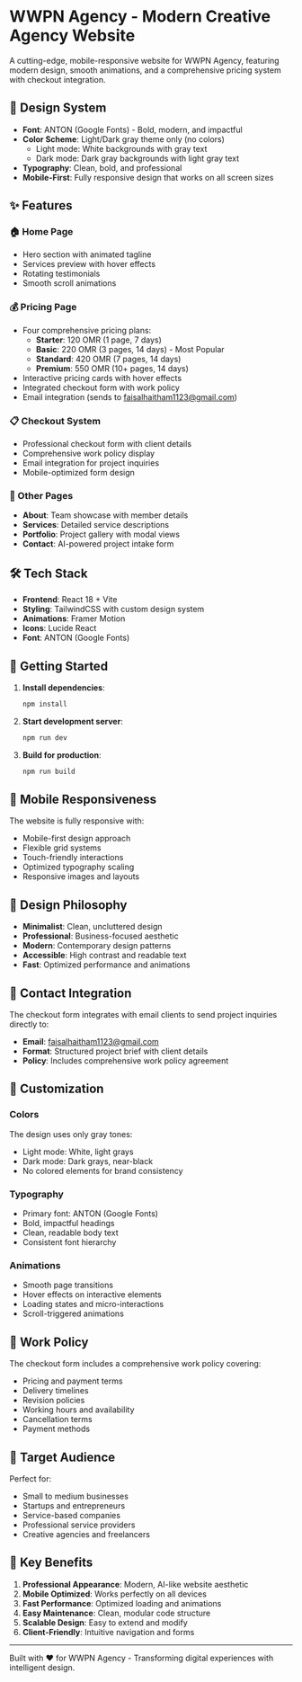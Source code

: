 # WWPN Agency - Modern Creative Agency Website

A cutting-edge, mobile-responsive website for WWPN Agency, featuring modern design, smooth animations, and a comprehensive pricing system with checkout integration.

## 🎨 Design System

- **Font**: ANTON (Google Fonts) - Bold, modern, and impactful
- **Color Scheme**: Light/Dark gray theme only (no colors)
  - Light mode: White backgrounds with gray text
  - Dark mode: Dark gray backgrounds with light gray text
- **Typography**: Clean, bold, and professional
- **Mobile-First**: Fully responsive design that works on all screen sizes

## ✨ Features

### 🏠 Home Page
- Hero section with animated tagline
- Services preview with hover effects
- Rotating testimonials
- Smooth scroll animations

### 💰 Pricing Page
- Four comprehensive pricing plans:
  - **Starter**: 120 OMR (1 page, 7 days)
  - **Basic**: 220 OMR (3 pages, 14 days) - Most Popular
  - **Standard**: 420 OMR (7 pages, 14 days)
  - **Premium**: 550 OMR (10+ pages, 14 days)
- Interactive pricing cards with hover effects
- Integrated checkout form with work policy
- Email integration (sends to faisalhaitham1123@gmail.com)

### 📋 Checkout System
- Professional checkout form with client details
- Comprehensive work policy display
- Email integration for project inquiries
- Mobile-optimized form design

### 🎯 Other Pages
- **About**: Team showcase with member details
- **Services**: Detailed service descriptions
- **Portfolio**: Project gallery with modal views
- **Contact**: AI-powered project intake form

## 🛠 Tech Stack

- **Frontend**: React 18 + Vite
- **Styling**: TailwindCSS with custom design system
- **Animations**: Framer Motion
- **Icons**: Lucide React
- **Font**: ANTON (Google Fonts)

## 🚀 Getting Started

1. **Install dependencies**:
   ```bash
   npm install
   ```

2. **Start development server**:
   ```bash
   npm run dev
   ```

3. **Build for production**:
   ```bash
   npm run build
   ```

## 📱 Mobile Responsiveness

The website is fully responsive with:
- Mobile-first design approach
- Flexible grid systems
- Touch-friendly interactions
- Optimized typography scaling
- Responsive images and layouts

## 🎨 Design Philosophy

- **Minimalist**: Clean, uncluttered design
- **Professional**: Business-focused aesthetic
- **Modern**: Contemporary design patterns
- **Accessible**: High contrast and readable text
- **Fast**: Optimized performance and animations

## 📧 Contact Integration

The checkout form integrates with email clients to send project inquiries directly to:
- **Email**: faisalhaitham1123@gmail.com
- **Format**: Structured project brief with client details
- **Policy**: Includes comprehensive work policy agreement

## 🔧 Customization

### Colors
The design uses only gray tones:
- Light mode: White, light grays
- Dark mode: Dark grays, near-black
- No colored elements for brand consistency

### Typography
- Primary font: ANTON (Google Fonts)
- Bold, impactful headings
- Clean, readable body text
- Consistent font hierarchy

### Animations
- Smooth page transitions
- Hover effects on interactive elements
- Loading states and micro-interactions
- Scroll-triggered animations

## 📄 Work Policy

The checkout form includes a comprehensive work policy covering:
- Pricing and payment terms
- Delivery timelines
- Revision policies
- Working hours and availability
- Cancellation terms
- Payment methods

## 🎯 Target Audience

Perfect for:
- Small to medium businesses
- Startups and entrepreneurs
- Service-based companies
- Professional service providers
- Creative agencies and freelancers

## 🌟 Key Benefits

1. **Professional Appearance**: Modern, AI-like website aesthetic
2. **Mobile Optimized**: Works perfectly on all devices
3. **Fast Performance**: Optimized loading and animations
4. **Easy Maintenance**: Clean, modular code structure
5. **Scalable Design**: Easy to extend and modify
6. **Client-Friendly**: Intuitive navigation and forms

---

Built with ❤️ for WWPN Agency - Transforming digital experiences with intelligent design.
